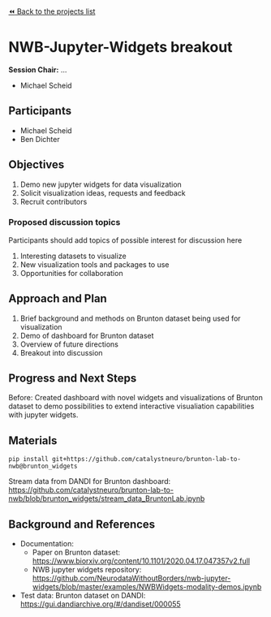 [:rewind: Back to the projects list](../../README.md#breakout-sessions)

<!-- For information on how to write GitHub .md files see https://guides.github.com/features/mastering-markdown/ -->

#  NWB-Jupyter-Widgets breakout

**Session Chair:** ...

<!-- Add the name of the session chair. -->
* Michael Scheid
<!-- Add a short paragraph describing the topic and breakout session. -->

## Participants

<!-- - Investigator 1 (Affiliation)-->
* Michael Scheid
* Ben Dichter
<!-- - Investigator 2 (Affiliation)-->

## Objectives

<!-- Briefly describe the objectives of the breakout session. What would you like to achive?-->

<!-- 1. Objective A. Describe it in 1-2 sentences.-->
<!-- 1. Objective B. Describe it in 1-2 sentences.-->
<!-- 1. ...-->
1. Demo new jupyter widgets for data visualization
1. Solicit visualization ideas, requests and feedback
1. Recruit contributors

### Proposed discussion topics

Participants should add topics of possible interest for discussion here

<!-- 1. Proposed topic, describe it in 1-2 sentences.-->
<!-- 1. Proposed topic, describe it in 1-2 sentences.-->
1. Interesting datasets to visualize
1. New visualization tools and packages to use
1. Opportunities for collaboration

## Approach and Plan

<!-- 1. Describe the steps of your planned approach to reach the objectives.-->
<!-- 1. ... -->
<!-- 1. ... -->
1. Brief background and methods on Brunton dataset being used for visualization
1. Demo of dashboard for Brunton dataset
1. Overview of future directions
1. Breakout into discussion

## Progress and Next Steps

<!--Populate this section as you are making progress before/during/after the hackathon-->
<!--Describe the progress you have made on the project,e.g., which objectives you have achieved and how.-->
<!--Describe the next steps you are planing to take to complete the project.-->
Before: Created dashboard with novel widgets and visualizations of Brunton dataset to demo possibilities to extend interactive visualiation capabilities with jupyter widgets.

## Materials

<!--If available add links to the materials relevant to the project, e.g., the code generated for the project or data used-->
<!--If available add pictures and links to videos that demonstrate what has been accomplished.-->
<!--![Description of picture](Example2.jpg)-->
`pip install git+https://github.com/catalystneuro/brunton-lab-to-nwb@brunton_widgets`

Stream data from DANDI for Brunton dashboard:
https://github.com/catalystneuro/brunton-lab-to-nwb/blob/brunton_widgets/stream_data_BruntonLab.ipynb

## Background and References

<!--Use this space for information that may help people better understand your project, like links to papers, source code, or data ,e.g:-->
<!-- - Source code: https://github.com/YourUser/YourRepository -->
<!-- - Documentation: https://link.to.docs -->
<!-- - Test data: https://link.to.test.data -->
- Documentation: 
  - Paper on Brunton dataset: https://www.biorxiv.org/content/10.1101/2020.04.17.047357v2.full 
  - NWB jupyter widgets repository: https://github.com/NeurodataWithoutBorders/nwb-jupyter-widgets/blob/master/examples/NWBWidgets-modality-demos.ipynb
- Test data: Brunton dataset on DANDI: https://gui.dandiarchive.org/#/dandiset/000055

